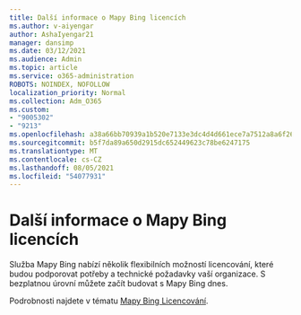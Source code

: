 ```yaml
---
title: Další informace o Mapy Bing licencích
ms.author: v-aiyengar
author: AshaIyengar21
manager: dansimp
ms.date: 03/12/2021
ms.audience: Admin
ms.topic: article
ms.service: o365-administration
ROBOTS: NOINDEX, NOFOLLOW
localization_priority: Normal
ms.collection: Adm_O365
ms.custom:
- "9005302"
- "9213"
ms.openlocfilehash: a38a66bb70939a1b520e7133e3dc4d4d661ece7a7512a8a6f263bcc365c71165
ms.sourcegitcommit: b5f7da89a650d2915dc652449623c78be6247175
ms.translationtype: MT
ms.contentlocale: cs-CZ
ms.lasthandoff: 08/05/2021
ms.locfileid: "54077931"
---
```

# <a name="learn-about-bing-maps-licensing"></a>Další informace o Mapy Bing licencích

Služba Mapy Bing nabízí několik flexibilních možností licencování, které budou podporovat potřeby a technické požadavky vaší organizace. S bezplatnou úrovní můžete začít budovat s Mapy Bing dnes.

Podrobnosti najdete v tématu [Mapy Bing Licencování](https://go.microsoft.com/fwlink/?linkid=2150203).
